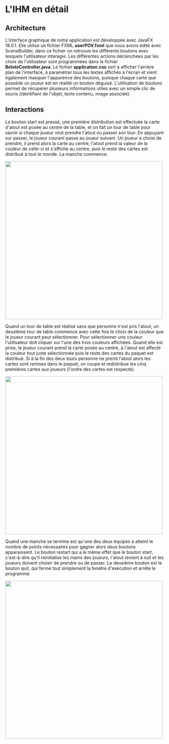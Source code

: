 ﻿# L'IHM en détail

## Architecture
L'interface graphique de notre application est développée avec JavaFX 18.0.1. Elle utilise un fichier FXML **userPOV.fxml** que nous avons édité avec SceneBuilder, dans ce fichier on retrouve les différents boutons avec lesquels l'utilisateur interagie. Les différentes actions déclenchées par les choix de l'utilisateur sont programmées dans le fichier **BeloteController.java**. Le fichier **application.css** sert à afficher l'arrière plan de l'interface, à paramétrer tous les textes affichés à l'écran et vient également masquer l'apparence des boutons, puisque chaque carte que possède un joueur est en réalité un bouton déguisé. L'utilisation de boutons permet de récupérer plusieurs informations utiles avec un simple clic de souris (identifiant de l'objet, texte contenu, image associée).

## Interactions
Le bouton start est pressé, une première distribution est effectuée la carte d'atout est posée au centre de la table, et on fait un tour de table pour savoir si chaque joueur veut prendre l'atout ou passer son tour. En appuyant sur passer, le joueur courant passe au joueur suivant. Un joueur a choisi de prendre, il prend alors la carte au centre, l'atout prend la valeur de la couleur de celle-ci et s'affiche au centre, puis le reste des cartes est distribué à tout le monde. La manche commence.


<img src="https://github.com/NielsCobat/ProjetLicence_AI_Belotte/blob/master/docs/start.gif" width="500" height="500"/>


Quand un tour de table est réalisé sans que personne n'est pris l'atout, un deuxième tour de table commence avec cette fois le choix de la couleur que le joueur courant peut sélectionner. Pour sélectionner une couleur l'utilisateur doit cliquer sur l'une des trois couleurs affichées. Quand elle est prise, le joueur courant prend la carte posée au centre, à l'atout est affecté la couleur tout juste sélectionnée puis le reste des cartes du paquet est distribué. Si à la fin des deux tours personne ne prend l'atout alors les cartes sont remises dans le paquet, on coupe et redistribue les cinq premières cartes aux joueurs (l'ordre des cartes est respecté).


<img src="https://github.com/NielsCobat/ProjetLicence_AI_Belotte/blob/master/docs/choixAtout.gif" width="500" height="500"/>


Quand une manche se termine est qu'une des deux équipes a atteint le nombre de points nécessaires pour gagner alors deux boutons apparaissent. Le bouton restart qui a le même effet que le bouton start, c'est-à-dire qu'il reinitialise les mains des joueurs, l'atout revient à null et les joueurs doivent choisir de prendre ou de passer. Le deuxième bouton est le bouton quit, qui ferme tout simplement la fenêtre d'exécution et arrête le programme.

<img src="https://github.com/NielsCobat/ProjetLicence_AI_Belotte/blob/master/docs/end.gif" width="500" height="500"/>
